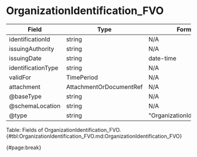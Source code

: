 <!--
    ATTENTION: This file was generated via gradle!
               Do NOT manually edit this file! Any such changes will be overwritten!
-->

# OrganizationIdentification_FVO

| Field | Type | Format | Required |
| ------- | ------- | ------- | --- |
| identificationId | string | N/A | No |
| issuingAuthority | string | N/A | No |
| issuingDate | string | date-time | No |
| identificationType | string | N/A | No |
| validFor | TimePeriod | N/A | No |
| attachment | AttachmentOrDocumentRef | N/A | No |
| @baseType | string | N/A | No |
| @schemaLocation | string | N/A | No |
| @type | string | "OrganizationIdentification" | Yes |

Table: Fields of OrganizationIdentification_FVO. {#tbl:OrganizationIdentification_FVO.md:OrganizationIdentification_FVO}

{#page:break}
